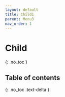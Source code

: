 ```yaml
---
layout: default
title: Child1
parent: Menu3
nav_order: 1
---
```


# Child
{: .no_toc }

## Table of contents
{: .no_toc .text-delta }</code>
